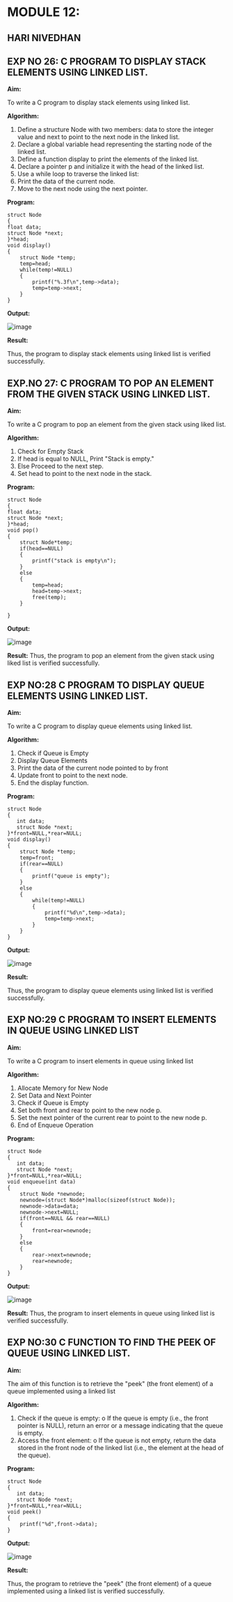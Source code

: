 # MODULE 12:
## HARI NIVEDHAN
## EXP NO 26: C PROGRAM TO DISPLAY STACK ELEMENTS USING LINKED LIST.

**Aim:**

To write a C program to display stack elements using linked list.

**Algorithm:**

1.	Define a structure Node with two members: data to store the integer value and next to point to the next node in the linked list.
2.	Declare a global variable head representing the starting node of the linked list.
3.	Define a function display to print the elements of the linked list.
4.	Declare a pointer p and initialize it with the head of the linked list.
5.	Use a while loop to traverse the linked list:
6.	Print the data of the current node.
7.	Move to the next node using the next pointer.
 
**Program:**

```
struct Node   
{  
float data;  
struct Node *next;  
}*head;  
void display()  
{  
    struct Node *temp;
    temp=head;
    while(temp!=NULL)
    {
        printf("%.3f\n",temp->data);
        temp=temp->next;
    }
}
```

**Output:**

![image](https://github.com/user-attachments/assets/b3daf8ad-d0ed-41d7-a49f-8eaa208c7f91)


**Result:**

Thus, the program to display stack elements using linked list is verified successfully. 


## EXP.NO 27: C PROGRAM TO POP AN ELEMENT FROM THE GIVEN STACK USING LINKED LIST.

**Aim:**

To write a C program to pop an element from the given stack using liked list.

**Algorithm:**

1.	Check for Empty Stack
2.	If head is equal to NULL, Print "Stack is empty."
3.	Else Proceed to the next step.
4.	Set head to point to the next node in the stack.
 
**Program:**

```
struct Node   
{  
float data;  
struct Node *next;  
}*head;  
void pop()
{
    struct Node*temp;
    if(head==NULL)
    {
        printf("stack is empty\n");
    }
    else
    {
        temp=head;
        head=temp->next;
        free(temp);
    }
    
}
```

**Output:**

![image](https://github.com/user-attachments/assets/b3b7b754-6e5f-4f75-b6e9-2e42247398de)


**Result:**
Thus, the program to pop an element from the given stack using liked list is verified successfully.

 
## EXP NO:28 C PROGRAM TO DISPLAY QUEUE ELEMENTS USING LINKED LIST.

**Aim:**

To write a C program to display queue elements using linked list.

**Algorithm:**

1.	Check if Queue is Empty
2.	Display Queue Elements
3.	Print the data of the current node pointed to by front
4.	Update front to point to the next node.
5.	End the display function.
 
**Program:**

```
struct Node
{
   int data;
   struct Node *next;
}*front=NULL,*rear=NULL;
void display()
{
    struct Node *temp;
    temp=front;
    if(rear==NULL)
    {
        printf("queue is empty");
    }
    else
    {
        while(temp!=NULL)
        {
            printf("%d\n",temp->data);
            temp=temp->next;
        }
    }
}
```

**Output:**

![image](https://github.com/user-attachments/assets/4b4af5d9-3353-46a7-913b-de8fb0c35bb3)


**Result:**

Thus, the program to display queue elements using linked list is verified successfully.


 ## EXP NO:29 C PROGRAM TO INSERT ELEMENTS IN QUEUE USING LINKED LIST

**Aim:**

To write a C program to insert elements in queue using linked list

**Algorithm:**

1.	Allocate Memory for New Node
2.	Set Data and Next Pointer
3.	Check if Queue is Empty
4.	Set both front and rear to point to the new node p.
5.	Set the next pointer of the current rear to point to the new node p.
6.	End of Enqueue Operation
 
**Program:**

```
struct Node
{
   int data;
   struct Node *next;
}*front=NULL,*rear=NULL;
void enqueue(int data)
{
    struct Node *newnode;
    newnode=(struct Node*)malloc(sizeof(struct Node));
    newnode->data=data;
    newnode->next=NULL;
    if(front==NULL && rear==NULL)
    {
        front=rear=newnode;
    }
    else
    {
        rear->next=newnode;
        rear=newnode;
    }
}
```

**Output:**

![image](https://github.com/user-attachments/assets/aab4af47-ef59-4923-b678-5266956b46ba)


**Result:**
Thus, the program to insert elements in queue using linked list is verified successfully.



## EXP NO:30 C FUNCTION TO FIND THE PEEK OF QUEUE USING LINKED LIST.


**Aim:**

The aim of this function is to retrieve the "peek" (the front element) of a queue implemented using a linked list

**Algorithm:**

1.	Check if the queue is empty:
o	If the queue is empty (i.e., the front pointer is NULL), return an error or a message indicating that the queue is empty.
2.	Access the front element:
o	If the queue is not empty, return the data stored in the front node of the linked list (i.e., the element at the head of the queue).

**Program:**

```
struct Node
{
   int data;
   struct Node *next;
}*front=NULL,*rear=NULL;
void peek()
{
    printf("%d",front->data);
}
```
**Output:**

![image](https://github.com/user-attachments/assets/c9b39fbd-38eb-4775-8afb-bc9d240db85b)

**Result:**

Thus, the program to retrieve the "peek" (the front element) of a queue implemented using a linked list is verified successfully.
